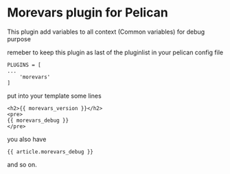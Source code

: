 Morevars plugin for Pelican
===========================

This plugin add variables to all context (Common variables) for debug purpose

remeber to keep this plugin as last of the pluginlist in your pelican config file

    PLUGINS = [
    ...
        'morevars'
    ]

put into your template some lines

    <h2>{{ morevars_version }}</h2>
    <pre>
    {{ morevars_debug }}
    </pre>

you also have

    {{ article.morevars_debug }}

and so on.
